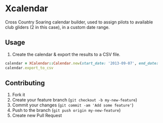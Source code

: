 # Xcalendar

Cross Country Soaring calendar builder, used to assign pilots to available club gliders (2 in this case), in a custom date range.

## Usage

1. Create the calendar & export the results to a CSV file.

```ruby
calendar = XCalendar::Calendar.new(start_date: '2013-09-07', end_date: '2014-04-06')
calendar.export_to_csv 
```

## Contributing

1. Fork it
2. Create your feature branch (`git checkout -b my-new-feature`)
3. Commit your changes (`git commit -am 'Add some feature'`)
4. Push to the branch (`git push origin my-new-feature`)
5. Create new Pull Request
